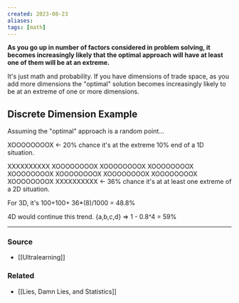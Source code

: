 ```yaml
---
created: 2023-08-23
aliases: 
tags: [math]
---
```

**As you go up in number of factors considered in problem solving, it becomes increasingly likely that the optimal approach will have at least one of them will be at an extreme.**

It's just math and probability. If you have dimensions of trade space, as you add more dimensions the "optimal" solution becomes increasingly likely to be at an extreme of one or more dimensions. 

## Discrete Dimension Example
Assuming the "optimal" approach is a random point...

XOOOOOOOOX <- 20% chance it's at the extreme 10% end of a 1D situation.

XXXXXXXXXX
XOOOOOOOOX
XOOOOOOOOX
XOOOOOOOOX
XOOOOOOOOX
XOOOOOOOOX
XOOOOOOOOX
XOOOOOOOOX
XOOOOOOOOX
XXXXXXXXXX <- 36% chance it's at at least one extreme of a 2D situation. 

For 3D, it's 100+100+ 36*(8)/1000 = 48.8%

4D would continue this trend. 
{a,b,c,d} => 1 - 0.8^4 = 59%

---
### Source
- [[Ultralearning]]

### Related
- [[Lies, Damn Lies, and Statistics]]
 